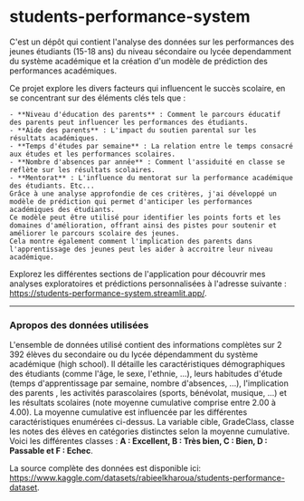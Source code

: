 # students-performance-system
C'est un dépôt qui contient l'analyse des données sur les performances des jeunes étudiants (15-18 ans) du niveau sécondaire ou lycée dependamment du système académique et la création d'un modèle de prédiction des performances académiques.

 Ce projet explore les divers facteurs qui influencent le succès scolaire, en se concentrant sur des éléments clés tels que :

    - **Niveau d'éducation des parents** : Comment le parcours éducatif des parents peut influencer les performances des étudiants.
    - **Aide des parents** : L'impact du soutien parental sur les résultats académiques.
    - **Temps d'études par semaine** : La relation entre le temps consacré aux études et les performances scolaires.
    - **Nombre d'absences par année** : Comment l'assiduité en classe se reflète sur les résultats scolaires.
    - **Mentorat** : L'influence du mentorat sur la performance académique des étudiants. Etc...
    Grâce à une analyse approfondie de ces critères, j'ai développé un modèle de prédiction qui permet d'anticiper les performances académiques des étudiants. 
    Ce modèle peut être utilisé pour identifier les points forts et les domaines d'amélioration, offrant ainsi des pistes pour soutenir et améliorer le parcours scolaire des jeunes.
    Cela montre également comment l'implication des parents dans l'apprentissage des jeunes peut les aider à accroitre leur niveau académique.

Explorez les différentes sections de l'application pour découvrir mes analyses exploratoires et prédictions personnalisées à l'adresse suivante : https://students-performance-system.streamlit.app/.

---
### Apropos des données utilisées
L'ensemble de données utilisé contient des informations complètes sur 2 392 élèves du secondaire  ou du lycée dépendamment du système académique (high school).
Il détaille les caractéristiques démographiques des étudiants (comme l'âge, le sexe, l'ethnie, ...), leurs habitudes d'étude (temps d'apprentissage par semaine, nombre d'absences, ...), 
l'implication des parents , les activités parascolaires (sports, bénévolat, musique, ...) et les résultats scolaires (note moyenne cumulative comprise entre 2.00 à 4.00). 
La moyenne cumulative est influencée par les différentes caractéristiques enumérées ci-dessus. La variable cible, GradeClass, classe les notes des élèves en catégories distinctes selon la
moyenne cumulative. Voici les différentes classes : **A : Excellent, B : Très bien, C : Bien, D : Passable et F : Echec**.

La source complète des données est disponible ici: https://www.kaggle.com/datasets/rabieelkharoua/students-performance-dataset.
